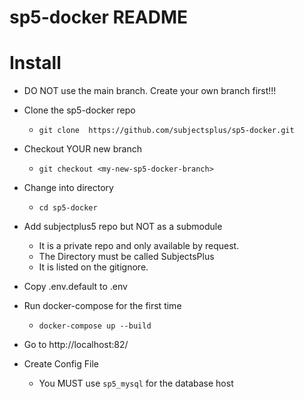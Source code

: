 # sp5-docker README

# Install

* DO NOT use the main branch. Create your own branch first!!!
* Clone the sp5-docker repo
    * `git clone  https://github.com/subjectsplus/sp5-docker.git`
* Checkout YOUR new branch
    * `git checkout <my-new-sp5-docker-branch>`
* Change into directory
    * `cd sp5-docker`  
* Add subjectplus5 repo but NOT as a submodule
   * It is a private repo and only available by request.
   * The Directory must be called SubjectsPlus
   * It is listed on the gitignore.

    

* Copy .env.default to .env
* Run docker-compose for the first time
    * `docker-compose up --build`

* Go to http://localhost:82/
* Create Config File
  * You MUST use `sp5_mysql` for the database host 

